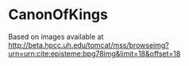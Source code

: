 CanonOfKings
============
Based on images available at
http://beta.hpcc.uh.edu/tomcat/mss/browseimg?urn=urn:cite:episteme:bpg78img&limit=18&offset=18

